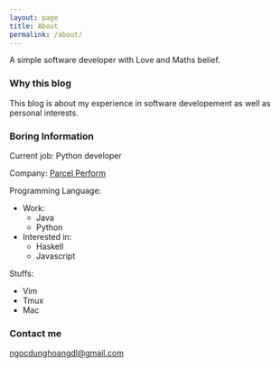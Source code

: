 ```yaml
---
layout: page
title: About
permalink: /about/
---
```


A simple software developer with Love and Maths belief.

### Why this blog
This blog is about my experience in software developement as well as personal interests.

### Boring Information
Current job:
  Python developer

Company:
[Parcel Perform](https://www.parcelperform.com)

Programming Language:
- Work:
  - Java
  - Python
- Interested in:
  - Haskell
  - Javascript

Stuffs:
- Vim
- Tmux
- Mac


### Contact me

[ngocdunghoangdl@gmail.com](mailto:ngocdunghoangdl@gmail.com)
